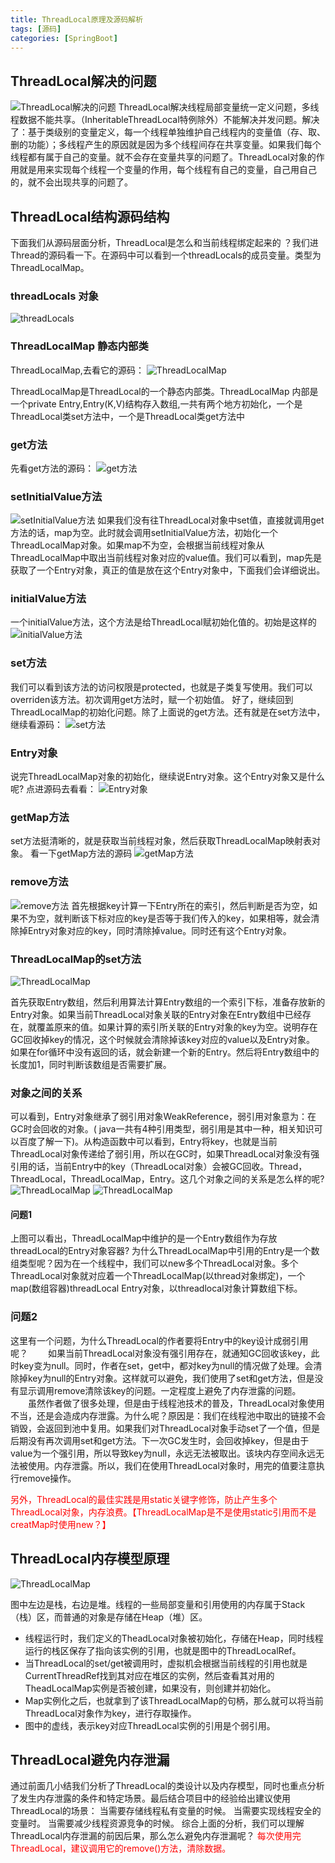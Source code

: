 ```yaml
---
title: ThreadLocal原理及源码解析
tags: [源码]
categories: [SpringBoot]
---
```


## ThreadLocal解决的问题
![ThreadLocal解决的问题](/java/ThreadLocal0.png)
ThreadLocal解决线程局部变量统一定义问题，多线程数据不能共享。（InheritableThreadLocal特例除外）不能解决并发问题。解决了：基于类级别的变量定义，每一个线程单独维护自己线程内的变量值（存、取、删的功能）；多线程产生的原因就是因为多个线程间存在共享变量。如果我们每个线程都有属于自己的变量。就不会存在变量共享的问题了。ThreadLocal对象的作用就是用来实现每个线程一个变量的作用，每个线程有自己的变量，自己用自己的，就不会出现共享的问题了。

## ThreadLocal结构源码结构
下面我们从源码层面分析，ThreadLocal是怎么和当前线程绑定起来的 ？我们进Thread的源码看一下。在源码中可以看到一个threadLocals的成员变量。类型为ThreadLocalMap。

### threadLocals 对象
![threadLocals](/java/ThreadLocal1.png)

### ThreadLocalMap 静态内部类
ThreadLocalMap,去看它的源码：
![ThreadLocalMap](/java/ThreadLocal2.png)

ThreadLocalMap是ThreadLocal的一个静态内部类。ThreadLocalMap 内部是一个private Entry[](数组容器),Entry(K,V)结构存入数组,一共有两个地方初始化，一个是ThreadLocal类set方法中，一个是ThreadLocal类get方法中

### get方法
先看get方法的源码：
![get方法](/java/ThreadLocal3.png)

### setInitialValue方法
![setInitialValue方法](/java/ThreadLocal4.png)
如果我们没有往ThreadLocal对象中set值，直接就调用get方法的话，map为空。此时就会调用setInitialValue方法，初始化一个ThreadLocalMap对象。如果map不为空，会根据当前线程对象从ThreadLocalMap中取出当前线程对象对应的value值。我们可以看到，map先是获取了一个Entry对象，真正的值是放在这个Entry对象中，下面我们会详细说出。

### initialValue方法
一个initialValue方法，这个方法是给ThreadLocal赋初始化值的。初始是这样的
![initialValue方法](/java/ThreadLocal5.png)

### set方法
我们可以看到该方法的访问权限是protected，也就是子类复写使用。我们可以overriden该方法。初次调用get方法时，赋一个初始值。
好了，继续回到ThreadLocalMap的初始化问题。除了上面说的get方法。还有就是在set方法中，继续看源码：
![set方法](/java/ThreadLocal6.png)

### Entry对象
说完ThreadLocalMap对象的初始化，继续说Entry对象。这个Entry对象又是什么呢?
点进源码去看看：
![Entry对象](/java/ThreadLocal7.png)

### getMap方法
set方法挺清晰的，就是获取当前线程对象，然后获取ThreadLocalMap映射表对象。
看一下getMap方法的源码
![getMap方法](/java/ThreadLocal9.png)

### remove方法
![remove方法](/java/ThreadLocal11.png)
首先根据key计算一下Entry所在的索引，然后判断是否为空，如果不为空，就判断该下标对应的key是否等于我们传入的key，如果相等，就会清除掉Entry对象对应的key，同时清除掉value。同时还有这个Entry对象。

### ThreadLocalMap的set方法
![ThreadLocalMap](/java/ThreadLocal10.png)

首先获取Entry数组，然后利用算法计算Entry数组的一个索引下标，准备存放新的Entry对象。如果当前ThreadLocal对象关联的Entry对象在Entry数组中已经存在，就覆盖原来的值。如果计算的索引所关联的Entry对象的key为空。说明存在GC回收掉key的情况，这个时候就会清除掉该key对应的value以及Entry对象。
如果在for循环中没有返回的话，就会新建一个新的Entry。然后将Entry数组中的长度加1，同时判断该数组是否需要扩展。

### 对象之间的关系
可以看到，Entry对象继承了弱引用对象WeakReference，弱引用对象意为：在GC时会回收的对象。( java一共有4种引用类型，弱引用是其中一种，相关知识可以百度了解一下)。从构造函数中可以看到，Entry将key，也就是当前ThreadLocal对象传递给了弱引用，所以在GC时，如果ThreadLocal对象没有强引用的话，当前Entry中的key（ThreadLocal对象）会被GC回收。Thread，ThreadLocal，ThreadLocalMap，Entry。这几个对象之间的关系是怎么样的呢?
![ThreadLocalMap](/java/ThreadLocal8a.png)
![ThreadLocalMap](/java/ThreadLocal8.png)

#### 问题1
上图可以看出，ThreadLocalMap中维护的是一个Entry数组作为存放threadLocal的Entry对象容器?
为什么ThreadLocalMap中引用的Entry是一个数组类型呢？因为在一个线程中，我们可以new多个ThreadLocal对象。多个ThreadLocal对象就对应着一个ThreadLocalMap(以thread对象绑定)，一个map(数组容器)threadLocal Entry对象，以threadlocal对象计算数组下标。
### 问题2
这里有一个问题，为什么ThreadLocal的作者要将Entry中的key设计成弱引用呢？
　　如果当前ThreadLocal对象没有强引用存在，就通知GC回收该key，此时key变为null。同时，作者在set，get中，都对key为null的情况做了处理。会清除掉key为null的Entry对象。这样就可以避免，我们使用了set和get方法，但是没有显示调用remove清除该key的问题。一定程度上避免了内存泄露的问题。
　　虽然作者做了很多处理，但是由于线程池技术的普及，ThreadLocal对象使用不当，还是会造成内存泄露。为什么呢？原因是：我们在线程池中取出的链接不会销毁，会返回到池中复用。如果我们对ThreadLocal对象手动set了一个值，但是后期没有再次调用set和get方法。下一次GC发生时，会回收掉key，但是由于value为一个强引用，所以导致key为null，永远无法被取出。该块内存空间永远无法被使用。内存泄露。所以，我们在使用ThreadLocal对象时，用完的值要注意执行remove操作。

<font color='red'>另外，ThreadLocal的最佳实践是用static关键字修饰，防止产生多个ThreadLocal对象，内存浪费。【ThreadLocalMap是不是使用static引用而不是creatMap时使用new？】</font>

## ThreadLocal内存模型原理
![ThreadLocalMap](/java/ThreadLocal12.png)

图中左边是栈，右边是堆。线程的一些局部变量和引用使用的内存属于Stack（栈）区，而普通的对象是存储在Heap（堆）区。
* 线程运行时，我们定义的TheadLocal对象被初始化，存储在Heap，同时线程运行的栈区保存了指向该实例的引用，也就是图中的ThreadLocalRef。
* 当ThreadLocal的set/get被调用时，虚拟机会根据当前线程的引用也就是CurrentThreadRef找到其对应在堆区的实例，然后查看其对用的TheadLocalMap实例是否被创建，如果没有，则创建并初始化。
* Map实例化之后，也就拿到了该ThreadLocalMap的句柄，那么就可以将当前ThreadLocal对象作为key，进行存取操作。
* 图中的虚线，表示key对应ThreadLocal实例的引用是个弱引用。

## ThreadLocal避免内存泄漏
通过前面几小结我们分析了ThreadLocal的类设计以及内存模型，同时也重点分析了发生内存泄露的条件和特定场景。最后结合项目中的经验给出建议使用ThreadLocal的场景：
当需要存储线程私有变量的时候。
当需要实现线程安全的变量时。
当需要减少线程资源竞争的时候。
综合上面的分析，我们可以理解ThreadLocal内存泄漏的前因后果，那么怎么避免内存泄漏呢？
<font color ='red'>每次使用完ThreadLocal，建议调用它的remove()方法，清除数据。</font>
